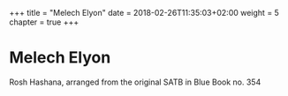 +++
title = "Melech Elyon"
date = 2018-02-26T11:35:03+02:00
weight = 5
chapter = true
+++

# Melech Elyon

Rosh Hashana, arranged from the original SATB in Blue Book no. 354
